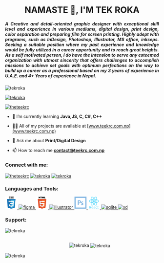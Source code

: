 <h1 align="center">NAMASTE 🙏, I'M TEK ROKA</h1>
<h5 align="justify">A Creative and detail-oriented graphic designer with exceptional skill level and experience in various mediums, digital design, print design, color separation and preparing film for screen printing. Highly adept with programs, such as InDesign, Photoshop, Illustrator, MS office, inkseps. Seeking a suitable position where my past experience and knowledge would be fully utilized in a career opportunity and to reach great heights. As a self motivated person, I do have the intension to serve any esteemed organization with utmost sincerity that offers challenges to accomplish missions to achieve set goals with optimum perfections on the way to build up a career as a professional based on my 3 years of experience in U.A.E. and 4+ Years of experience in Nepal.</h5>

<p align="left"> <img src="https://komarev.com/ghpvc/?username=tekroka&label=Profile%20views&color=0e75b6&style=flat" alt="tekroka" /> </p>

<p align="left"> <a href="https://github.com/ryo-ma/github-profile-trophy"><img src="https://github-profile-trophy.vercel.app/?username=tekroka" alt="tekroka" /></a> </p>

<p align="left"> <a href="https://twitter.com/theteekrc" target="blank"><img src="https://img.shields.io/twitter/follow/theteekrc?logo=twitter&style=for-the-badge" alt="theteekrc" /></a> </p>

- 🌱 I’m currently learning **Java,JS, C, C#, C++**

- 👨‍💻 All of my projects are available at [www.teekrc.com.np](www.teekrc.com.np)

- 💬 Ask me about **Print/Digital Design**

- 📫 How to reach me **contact@teekrc.com.np**

<h3 align="left">Connect with me:</h3>
<p align="left">
<a href="https://twitter.com/theteekrc" target="blank"><img align="center" src="https://raw.githubusercontent.com/rahuldkjain/github-profile-readme-generator/master/src/images/icons/Social/twitter.svg" alt="theteekrc" height="30" width="40" /></a>
<a href="https://linkedin.com/in/tekroka" target="blank"><img align="center" src="https://raw.githubusercontent.com/rahuldkjain/github-profile-readme-generator/master/src/images/icons/Social/linked-in-alt.svg" alt="tekroka" height="30" width="40" /></a>
<a href="https://www.behance.net/tekroka" target="blank"><img align="center" src="https://raw.githubusercontent.com/rahuldkjain/github-profile-readme-generator/master/src/images/icons/Social/behance.svg" alt="tekroka" height="30" width="40" /></a>
</p>

<h3 align="left">Languages and Tools:</h3>
<p align="left"> <a href="https://www.w3schools.com/css/" target="_blank" rel="noreferrer"> <img src="https://raw.githubusercontent.com/devicons/devicon/master/icons/css3/css3-original-wordmark.svg" alt="css3" width="40" height="40"/> </a> <a href="https://www.figma.com/" target="_blank" rel="noreferrer"> <img src="https://www.vectorlogo.zone/logos/figma/figma-icon.svg" alt="figma" width="40" height="40"/> </a> <a href="https://www.w3.org/html/" target="_blank" rel="noreferrer"> <img src="https://raw.githubusercontent.com/devicons/devicon/master/icons/html5/html5-original-wordmark.svg" alt="html5" width="40" height="40"/> </a> <a href="https://www.adobe.com/in/products/illustrator.html" target="_blank" rel="noreferrer"> <img src="https://www.vectorlogo.zone/logos/adobe_illustrator/adobe_illustrator-icon.svg" alt="illustrator" width="40" height="40"/> </a> <a href="https://www.photoshop.com/en" target="_blank" rel="noreferrer"> <img src="https://raw.githubusercontent.com/devicons/devicon/master/icons/photoshop/photoshop-line.svg" alt="photoshop" width="40" height="40"/> </a> <a href="https://reactjs.org/" target="_blank" rel="noreferrer"> <img src="https://raw.githubusercontent.com/devicons/devicon/master/icons/react/react-original-wordmark.svg" alt="react" width="40" height="40"/> </a> <a href="https://www.sqlite.org/" target="_blank" rel="noreferrer"> <img src="https://www.vectorlogo.zone/logos/sqlite/sqlite-icon.svg" alt="sqlite" width="40" height="40"/> </a> <a href="https://www.adobe.com/products/xd.html" target="_blank" rel="noreferrer"> <img src="https://cdn.worldvectorlogo.com/logos/adobe-xd.svg" alt="xd" width="40" height="40"/> </a> </p>

<h3 align="left">Support:</h3>
<p><a href="https://www.buymeacoffee.com/tekroka"> <img align="left" src="https://cdn.buymeacoffee.com/buttons/v2/default-yellow.png" height="50" width="210" alt="tekroka" /></a></p><br><br>

<p><img align="left" src="https://github-readme-stats.vercel.app/api/top-langs?username=tekroka&show_icons=true&locale=en&layout=compact" alt="tekroka" /></p>

<p>&nbsp;<img align="center" src="https://github-readme-stats.vercel.app/api?username=tekroka&show_icons=true&locale=en" alt="tekroka" /></p>

<p><img align="center" src="https://github-readme-streak-stats.herokuapp.com/?user=tekroka&" alt="tekroka" /></p>
